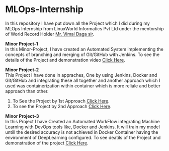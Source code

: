 # MLOps-Internship
In this repository I have put down all the Project which I did during my MLOps Internship from LinuxWorld Informatics Pvt Ltd under the mentorship of World Record Holder <a href="https://www.linkedin.com/in/vimaldaga/">Mr. Vimal Daga sir</a>.

<b>Minor Project-1</b><br>
In this Minor-Project, I have created an Automated System implementing the concepts of branching and merging of Git/GitHub with Jenkins. To see the details of the Project and demonstration video <a href="https://github.com/Abhinav-26/DevOps-Integration/tree/master/DevOps%20Project-4">Click Here</a>.<br>

<b>Minor Project-2</b><br>
This Project I have done in appraches, One by using Jenkins, Docker and Git/GitHub and integrating these all together and another approach which I used was containerization within container which is more reliale and better approach than other.<br>
1. To See the Project by 1st Approach <a href="https://github.com/Abhinav-26/DevOps-Integration/tree/master/DevOps%20Project-2">Click Here</a>.
2. To see the Project by 2nd Approach <a href="https://github.com/Abhinav-26/DevOps-Integration/tree/master/DevOps%20Project-3">Click Here</a>.<br>

<b>Minor Project-3</b><br>
In this Project I have Created an Automated WorkFlow integrating Machine Learning with DevOps tools like, Docker and Jenkins. It will train my model untill the desired accuracy is not achieved in Docker Container having the environment of DeepLearning configured. To see deatils of the Project and demonstration of the project <a href="https://github.com/Abhinav-26/Accuracy-Achiever">Click Here</a>. 
